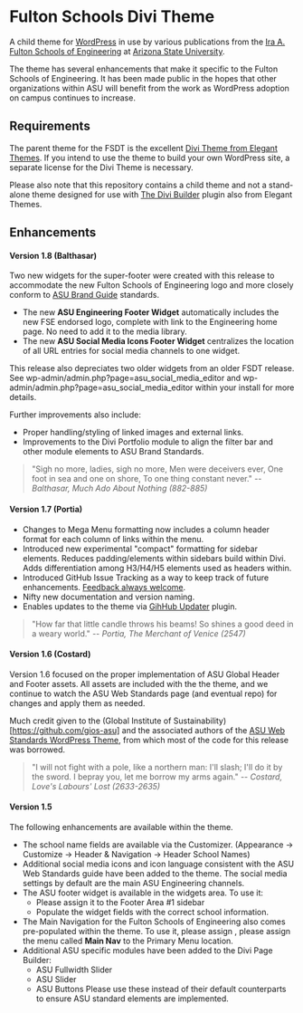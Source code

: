 # Fulton Schools Divi Theme #

A child theme for [WordPress](http://wordpress.org) in use by various publications from the [Ira A. Fulton Schools of Engineering](http://engineering.asu.edu) at [Arizona State University](http://asu.edu). 

The theme has several enhancements that make it specific to the Fulton Schools of Engineering. It has been made public in the hopes that other organizations within ASU will benefit from the work as WordPress adoption on campus continues to increase.

## Requirements ##

The parent theme for the FSDT is the excellent [Divi Theme from Elegant Themes](http://www.elegantthemes.com/gallery/divi/). If you intend to use the theme to build your own WordPress site, a separate license for the Divi Theme is necessary. 

Please also note that this repository contains a child theme and not a stand-alone theme designed for use with [The Divi Builder](http://www.elegantthemes.com/plugins/divi-builder/) plugin also from Elegant Themes. 

## Enhancements ##

#### Version 1.8 (Balthasar) ####

Two new widgets for the super-footer were created with this release to accommodate the new Fulton Schools of Engineering logo and more closely conform to [ASU Brand Guide](https://brandguide.asu.edu/web-standards/enterprise/super-footer) standards.
* The new **ASU Engineering Footer Widget** automatically includes the new FSE endorsed logo, complete with link to the Engineering home page. No need to add it to the media library.
* The new **ASU Social Media Icons Footer Widget** centralizes the location of all URL entries for social media channels to one widget.

This release also depreciates two older widgets from an older FSDT release. See wp-admin/admin.php?page=asu_social_media_editor and wp-admin/admin.php?page=asu_social_media_editor within your install for more details.

Further improvements also include:
* Proper handling/styling of linked images and external links. 
* Improvements to the Divi Portfolio module to align the filter bar and other module elements to ASU Brand Standards.

> "Sigh no more, ladies, sigh no more, Men were deceivers ever, One foot in sea and one on shore, To one thing constant never."
-- *Balthasar, Much Ado About Nothing (882-885)*

#### Version 1.7 (Portia) ####

* Changes to Mega Menu formatting now includes a column header format for each column of links within the menu.
* Introduced new experimental "compact" formatting for sidebar elements. Reduces padding/elements within sidebars build within Divi. Adds differentiation among H3/H4/H5 elements used as headers within.
* Introduced GitHub Issue Tracking as a way to keep track of future enhancements. [Feedback always welcome](https://github.com/fsoe-asu/fultonSchoolsDiviTheme/issues).
* Nifty new documentation and version naming.
* Enables updates to the theme via [GihHub Updater](https://github.com/afragen/github-updater) plugin.

> "How far that little candle throws his beams! So shines a good deed in a weary world."
-- *Portia, The Merchant of Venice (2547)*

#### Version 1.6 (Costard) ####

Version 1.6 focused on the proper implementation of ASU Global Header and Footer assets. All assets are included with the the theme, and we continue to watch the ASU Web Standards page (and eventual repo) for changes and apply them as needed.

Much credit given to the (Global Institute of Sustainability)[https://github.com/gios-asu] and the associated authors of the [ASU Web Standards WordPress Theme](https://github.com/gios-asu/ASU-Web-Standards-Wordpress-Theme), from which most of the code for this release was borrowed.

> "I will not fight with a pole, like a northern man: 
I'll slash; I'll do it by the sword. I bepray you, 
let me borrow my arms again."
-- *Costard, Love's Labours' Lost (2633-2635)*

#### Version 1.5 ####

The following enhancements are available within the theme.
* The school name fields are available via the Customizer. (Appearance -> Customize -> Header & Navigation -> Header School Names)
* Additional social media icons and icon language consistent with the ASU Web Standards guide have been added to the theme. The social media settings by default are the main ASU Engineering channels.
* The ASU footer widget is available in the widgets area. To use it:
  * Please assign it to the Footer Area #1 sidebar 
  * Populate the widget fields with the correct school information.
* The Main Navigation for the Fulton Schools of Engineering also comes pre-populated within the theme. To use it, please assign , please assign the menu called **Main Nav** to the Primary Menu location.
* Additional ASU specific modules have been added to the Divi Page Builder:
  * ASU Fullwidth Slider
  * ASU Slider
  * ASU Buttons
Please use these instead of their default counterparts to ensure ASU standard elements are implemented.

